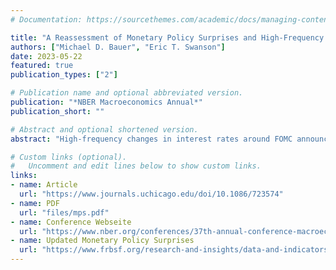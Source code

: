 ```yaml
---
# Documentation: https://sourcethemes.com/academic/docs/managing-content/

title: "A Reassessment of Monetary Policy Surprises and High-Frequency Identification"
authors: ["Michael D. Bauer", "Eric T. Swanson"]
date: 2023-05-22
featured: true
publication_types: ["2"]

# Publication name and optional abbreviated version.
publication: "*NBER Macroeconomics Annual*"
publication_short: ""

# Abstract and optional shortened version.
abstract: "High-frequency changes in interest rates around FOMC announcements are an important tool for identifying the effects of monetary policy on asset prices and the macroeconomy.  However, some recent studies have questioned both the exogeneity and the relevance of these monetary policy surprises as instruments, especially for estimating the macroeconomic effects of monetary policy shocks.  For example, monetary policy surprises are correlated with macroeconomic and financial data that is publicly available prior to the FOMC announcement.  We address these concerns in two ways: First, we expand the set of monetary policy announcements to include speeches by the Fed Chair, which essentially doubles the number and importance of announcements in our dataset.  Second, we explain the predictability of the monetary policy surprises in terms of the 'Fed response to news' channel of Bauer and Swanson (2021) and account for it by orthogonalizing the surprises with respect to macroeconomic and financial data. Our subsequent reassessment of the effects of monetary policy yields two key results: First, estimates of the high-frequency effects on financial markets are largely unchanged.  Second, estimates of the macroeconomic effects of monetary policy are substantially larger and more significant than what most previous empirical studies have found."

# Custom links (optional).
#   Uncomment and edit lines below to show custom links.
links:
- name: Article
  url: "https://www.journals.uchicago.edu/doi/10.1086/723574"
- name: PDF
  url: "files/mps.pdf"
- name: Conference Webseite
  url: "https://www.nber.org/conferences/37th-annual-conference-macroeconomics-2022"
- name: Updated Monetary Policy Surprises
  url: "https://www.frbsf.org/research-and-insights/data-and-indicators/monetary-policy-surprises/"
---
```

